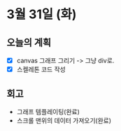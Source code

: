 # 3월 31일 (화)

## 오늘의 계획

- [x] canvas 그래프 그리기 -> 그냥 div로.
- [x] 스켈레톤 코드 작성

## 회고

- 그래프 템플레이팅(완료)
- 스크롤 맨위의 데이터 가져오기(완료)
